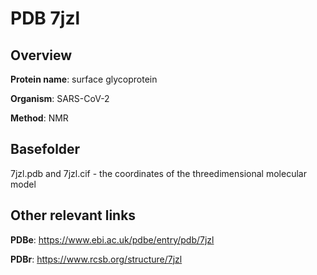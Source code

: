 # PDB 7jzl

## Overview

**Protein name**: surface glycoprotein

**Organism**: SARS-CoV-2

**Method**: NMR



## Basefolder

7jzl.pdb and 7jzl.cif - the coordinates of the threedimensional molecular model



## Other relevant links 
**PDBe**:  https://www.ebi.ac.uk/pdbe/entry/pdb/7jzl
 
**PDBr**: https://www.rcsb.org/structure/7jzl 

